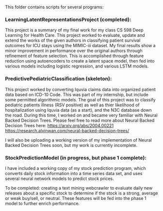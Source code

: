 This folder contains scripts for several programs:


### LearningLatentRepresentationsProject (completed):
This project is a summary of my final work for my class CS 598 Deep Learning for Health Care. This project worked to evaluate, update and extend the works of the given authors in classifying patient survival outcomes for ICU stays using the MIMIC-iii dataset. My final results show a minor improvement in performance over the original authors through refinement of feature selection. This is accomplished through
feature reduction using autoencoders to create a latent space model, then fed into various models including logistic regression, and various LSTM models.

### PredictivePediatricClassification (skeleton):
This project worked by converting Iquvia claims data into organized patient data based on ICD-10 Code. This was part of my internship, but include some permitted algorithmic models. The goal of this project was to classify pediatric patients illness (RSV positive) as well as thier likelihood of hospitalization using Iquvia data (as a start), and the N3C database down the road. During this time, I worked on and became very familiar with Neural Backed Decision Trees. Please feel free to read more about Neural Backed Decision Trees here:
https://arxiv.org/abs/2004.00221
https://research.alvinwan.com/neural-backed-decision-trees/

I will also be uploading a working version of my implementation of Neural Backed Decision Trees soon, but my work is currently incomplete.

### StockPredictionModel (in progress, but phase 1 complete):
I have included a working copy of my stock prediction program, which converts daily stock information into a time series data set, and uses several neural network models to predict stock prices.

To be completed: creating a text mining webcrawler to evaluate daily new releases about a specific stock to determine if the stock is a strong, average or weak buy/sell, or neutral. These features will be fed into the phase 1 model to further enrich performance.
